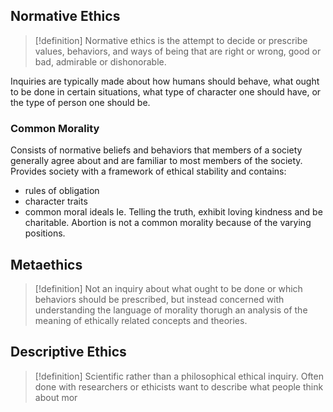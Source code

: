 ## Normative Ethics
>[!definition]
>Normative ethics is the attempt to decide or prescribe values, behaviors, and ways of being that are right or wrong, good or bad, admirable or dishonorable. 

Inquiries are typically made about how humans should behave, what ought to be done in certain situations, what type of character one should have, or the type of person one should be. 
### Common Morality
Consists of normative beliefs and behaviors that members of a society generally agree about and are familiar to most members of the society. 
Provides society with a framework of ethical stability and contains: 
- rules of obligation
- character traits
- common moral ideals
Ie. Telling the truth, exhibit loving kindness and be charitable. 
Abortion is not a common morality because of the varying positions. 
## Metaethics
>[!definition]
>Not an inquiry about what ought to be done or which behaviors should be prescribed, but instead concerned with understanding the language of morality thorugh an analysis of the meaning of ethically related concepts and theories. 
## Descriptive Ethics
>[!definition]
>Scientific rather than a philosophical ethical inquiry. 
>Often done with researchers or ethicists want to describe what people think about mor